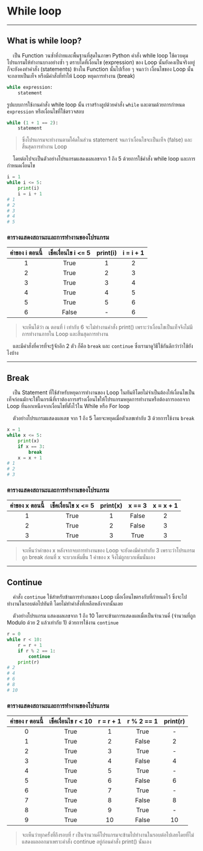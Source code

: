 # While loop

---

## What is while loop?
&nbsp;&nbsp;&nbsp;&nbsp;เป็น Function วนซ้ำที่ง่ายและพื้นฐานที่สุดในภาษา Python คำสั่ง while loop ใช้ควบคุมโปรแกรมให้ทำงานบางอย่างซ้ำ ๆ ตราบใดที่เงื่อนไข (expression)  ของ Loop นั้นยังคงเป็นจริงอยู่ ก็จะยังคงทำคำสั่ง (statements) ข้างใน Function นั้นไปเรื่อย ๆ จนกว่า เงื่อนไขของ Loop นั้นจะกลายเป็นเท็จ หรือมีคำสั่งที่ทำให้ Loop หยุดการทำงาน (break)

```python
while expression:
    statement
```

รูปแบบการใช้งานคำสั่ง while loop นั้น เราสร้างลูปด้วยคำสั่ง ```while``` และตามด้วยการกำหนด ```expression``` หรือเงื่อนไขที่ใช้ตรวจสอบ

```python
while (1 + 1 == 2):
    statement
```

> ซึ่งโปรแกรมจะทำงานตามโค้ดในส่วน statement จนกว่าเงื่อนไขจะเป็นเท็จ (false) และสิ้นสุดการทำงาน Loop 

&nbsp;&nbsp;&nbsp;&nbsp;โดยต่อไปจะเป็นตัวอย่างโปรแกรมแสดงผลเลขจาก 1 ถึง 5 ด้วยการใช้คำสั่ง while loop และการกำหนดเงื่อนไข

```python
i = 1
while i <= 5:
    print(i)
    i = i + 1
# 1
# 2
# 3
# 4
# 5
```

### ตารางแสดงสถานะและการทำงานของโปรแกรม

| ค่าของ i ตอนนี้ | เช็คเงื่อนไข i <= 5 | print(i) | i = i + 1 |
|:------------:|:----------------:|:--------:|:---------:|
|       1      |       True       |     1    |     2     |
|       2      |       True       |     2    |     3     |
|       3      |       True       |     3    |     4     |
|       4      |       True       |     4    |     5     |
|       5      |       True       |     5    |     6     |
|       6      |       False      |     -    |     6     |

> จะเห็นได้ว่า ณ ตอนที่ i เท่ากับ 6 จะไม่ทำงานคำสั่ง print() เพราะว่าเงื่อนไขเป็นเท็จจึงไม่มีการทำงานภายใน Loop และสิ้นสุดการทำงาน

&nbsp;&nbsp;&nbsp;&nbsp;และมีคำสั่งที่ควรที่จะรู้จักอีก 2 ตัว ก็คือ ```break``` และ ```continue``` ซึ่งเรามาดูวิธีใช้กันดีกว่าว่าใช้ยังไงบ้าง

---

## Break

&nbsp;&nbsp;&nbsp;&nbsp;เป็น Statement ที่ใช้สำหรับหยุดการทำงานของ Loop ในทันทีโดยไม่จำเป็นต้องให้เงื่อนไขเป็นเท็จก่อนมักจะใช้ในกรณีที่เราต้องการสร้างเงื่อนไขให้โปรแกรมหยุดการทำงานหรือต้องการออกจาก Loop ที่นอกเหนือจากเงื่อนไขที่ตั้งไว้ใน While หรือ For loop 

&nbsp;&nbsp;&nbsp;&nbsp;ตัวอย่างโปรแกรมแสดงผลเลข จาก 1 ถึง 5 โดยจะหยุดเมื่อตัวเลขเท่ากับ 3 ด้วยการใช้งาน ```break```

```python
x = 1
while x <= 5:
    print(x)
    if x == 3:
        break
    x = x + 1
# 1
# 2
# 3
```

### ตารางแสดงสถานะและการทำงานของโปรแกรม

| ค่าของ x ตอนนี้ | เช็คเงื่อนไข x <= 5 | print(x) | x == 3 | x = x + 1 |
|:------------:|:----------------:|:--------:|:------:|:---------:|
|       1      |       True       |     1    |  False |     2     |
|       2      |       True       |     2    |  False |     3     |
|       3      |       True       |     3    |  True  |     3     |

> จะเห็นว่าค่าของ x หลังจากจบการทำงานของ Loop จะยังคงมีค่าเท่ากับ 3 เพราะว่าโปรแกรมถูก break ก่อนที่ x จะบวกเพิ่มขึ้น 1 ค่าของ x จึงไม่ถูกบวกเพิ่มนั่นเอง

---

## Continue

&nbsp;&nbsp;&nbsp;&nbsp;คำสั่ง ```continue``` ใช้สำหรับข้ามการทำงานของ Loop เมื่อเงื่อนไขตรงกับที่กำหนดไว้ ซึ่งจะไปทำงานในรอบต่อไปทันที โดยไม่ทำคำสั่งที่เหลือหลังจากนั้นเลย 

&nbsp;&nbsp;&nbsp;&nbsp;ตัวอย่างโปรแกรม แสดงผลเลขจาก 1 ถึง 10 โดยจะข้ามการแสดงผลเมื่อเป็นจำนวนคี่ (จำนวนที่ถูก Modulo ด้วย 2 แล้วเท่ากับ 1) ด้วยการใช้งาน ```continue```

```python
r = 0
while r < 10:
    r = r + 1
    if r % 2 == 1:
        continue
    print(r)
# 2
# 4
# 6
# 8
# 10
```

### ตารางแสดงสถานะและการทำงานของโปรแกรม

| ค่าของ r ตอนนี้ | เช็คเงื่อนไข r < 10 | r = r + 1 | r % 2 == 1 | print(r) |
|:------------:|:----------------:|:---------:|:----------:|:--------:|
|       0      |       True       |     1     |    True    |     -    |
|       1      |       True       |     2     |    False   |     2    |
|       2      |       True       |     3     |    True    |     -    |
|       3      |       True       |     4     |    False   |     4    |
|       4      |       True       |     5     |    True    |     -    |
|       5      |       True       |     6     |    False   |     6    |
|       6      |       True       |     7     |    True    |     -    |
|       7      |       True       |     8     |    False   |     8    |
|       8      |       True       |     9     |    True    |     -    |
|       9      |       True       |     10    |    False   |    10    |

> จะเห็นว่าทุกครั้งที่ถึงรอบที่ r เป็นจำนวนคี่โปรแกรมจะข้ามไปทำงานในรอบต่อไปเลยโดยที่ไม่แสดงผลออกมาเพราะคำสั่ง continue อยู่ก่อนคำสั่ง print() นั่นเอง
